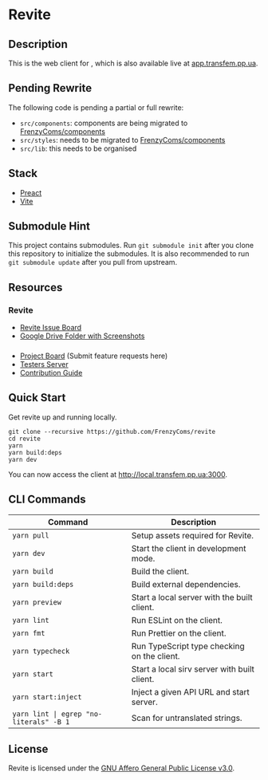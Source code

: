 # Revite

## Description

This is the web client for , which is also available live at [app.transfem.pp.ua](https://app.transfem.pp.ua).

## Pending Rewrite

The following code is pending a partial or full rewrite:

-   `src/components`: components are being migrated to [FrenzyComs/components](https://github.com/FrenzyComs/components)
-   `src/styles`: needs to be migrated to [FrenzyComs/components](https://github.com/FrenzyComs/components)
-   `src/lib`: this needs to be organised

## Stack

-   [Preact](https://preactjs.com/)
-   [Vite](https://vitejs.dev/)

## Submodule Hint

This project contains submodules. Run `git submodule init` after you clone this repository to initialize the submodules.
It is also recommended to run `git submodule update` after you pull from upstream.

## Resources

### Revite

-   [Revite Issue Board](https://github.com/FrenzyComs/revite/issues)
-   [Google Drive Folder with Screenshots](https://drive.google.com/drive/folders/1Ckhl7_9OTTaKzyisrWHzZw1hHj55JwhD)

### 

-   [ Project Board](https://github.com/FrenzyComs//discussions) (Submit feature requests here)
-   [ Testers Server](https://app.transfem.pp.ua/invite/Testers)
-   [Contribution Guide](https://developers.transfem.pp.ua/contributing)

## Quick Start

Get revite up and running locally.

```
git clone --recursive https://github.com/FrenzyComs/revite
cd revite
yarn
yarn build:deps
yarn dev
```

You can now access the client at http://local.transfem.pp.ua:3000.

## CLI Commands

| Command                                 | Description                                  |
| --------------------------------------- | -------------------------------------------- |
| `yarn pull`                             | Setup assets required for Revite.            |
| `yarn dev`                              | Start the  client in development mode. |
| `yarn build`                            | Build the  client.                     |
| `yarn build:deps`                       | Build external dependencies.                 |
| `yarn preview`                          | Start a local server with the built client.  |
| `yarn lint`                             | Run ESLint on the client.                    |
| `yarn fmt`                              | Run Prettier on the client.                  |
| `yarn typecheck`                        | Run TypeScript type checking on the client.  |
| `yarn start`                            | Start a local sirv server with built client. |
| `yarn start:inject`                     | Inject a given API URL and start server.     |
| `yarn lint \| egrep "no-literals" -B 1` | Scan for untranslated strings.               |

## License

Revite is licensed under the [GNU Affero General Public License v3.0](https://github.com/FrenzyComs/revite/blob/master/LICENSE).
